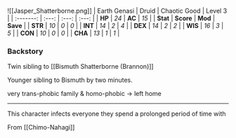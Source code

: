 ![[Jasper_Shatterborne.png]]
| Earth Genasi | Druid | Chaotic Good | Level 3 |
| :-------: | :---: | :---: | :---: | 
| **HP** | *24* | **AC** | *15* | 
| **Stat** | **Score** | **Mod** | **Save** | 
| **STR** | *10* | *0* | *0* | 
| **INT** | *14* | *2* | *4* | 
| **DEX** | *14* | *2* | *2* | 
| **WIS** | *16* | *3* | *5* | 
| **CON** | *10* | *0* | *0* | 
| **CHA** | *13* | *1* | *1* | 
<h3> Backstory </h3>

Twin sibling to [[Bismuth Shatterborne (Brannon)]]

Younger sibling to Bismuth by two minutes.

very trans-phobic family & homo-phobic -> left home

---

This character infects everyone they spend a prolonged period of time with

From [[Chimo-Nahagi]]

